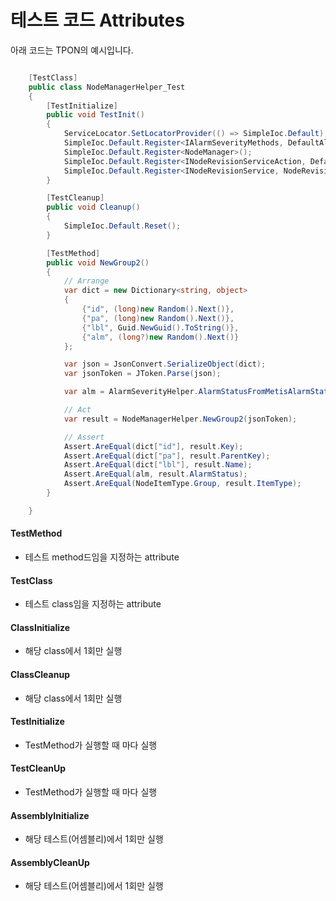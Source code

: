 # 테스트 코드 Attributes

아래 코드는 TPON의 예시입니다.

```cs

    [TestClass]
    public class NodeManagerHelper_Test
    {
        [TestInitialize]
        public void TestInit()
        {
            ServiceLocator.SetLocatorProvider(() => SimpleIoc.Default);
            SimpleIoc.Default.Register<IAlarmSeverityMethods, DefaultAlarmSeverityMethods>();
            SimpleIoc.Default.Register<NodeManager>();
            SimpleIoc.Default.Register<INodeRevisionServiceAction, DefaultNodeRevisionServiceAction>();
            SimpleIoc.Default.Register<INodeRevisionService, NodeRevisionService>(true);
        }

        [TestCleanup]
        public void Cleanup()
        {
            SimpleIoc.Default.Reset();
        }

        [TestMethod]
        public void NewGroup2()
        {
            // Arrange
            var dict = new Dictionary<string, object>
            {
                {"id", (long)new Random().Next()},
                {"pa", (long)new Random().Next()},
                {"lbl", Guid.NewGuid().ToString()},
                {"alm", (long?)new Random().Next()}
            };

            var json = JsonConvert.SerializeObject(dict);
            var jsonToken = JToken.Parse(json);

            var alm = AlarmSeverityHelper.AlarmStatusFromMetisAlarmState(((long?)dict["alm"]).Value);

            // Act
            var result = NodeManagerHelper.NewGroup2(jsonToken);

            // Assert
            Assert.AreEqual(dict["id"], result.Key);
            Assert.AreEqual(dict["pa"], result.ParentKey);
            Assert.AreEqual(dict["lbl"], result.Name);
            Assert.AreEqual(alm, result.AlarmStatus);
            Assert.AreEqual(NodeItemType.Group, result.ItemType);
        }

    }

```

#### TestMethod

- 테스트 method드임을 지정하는 attribute

#### TestClass

- 테스트 class임을 지정하는 attribute

#### ClassInitialize

- 해당 class에서 1회만 실행

#### ClassCleanup

- 해당 class에서 1회만 실행

#### TestInitialize

- TestMethod가 실행할 때 마다 실행

#### TestCleanUp

- TestMethod가 실행할 때 마다 실행

#### AssemblyInitialize

- 해당 테스트(어셈블리)에서 1회만 실행

#### AssemblyCleanUp

- 해당 테스트(어셈블리)에서 1회만 실행
